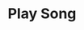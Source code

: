 ---
title: Play Song
direct_url: https://github.com/caleb531/play-song
categories: alfred-workflows
description: Play songs, artists, albums in iTunes quickly and easily
---